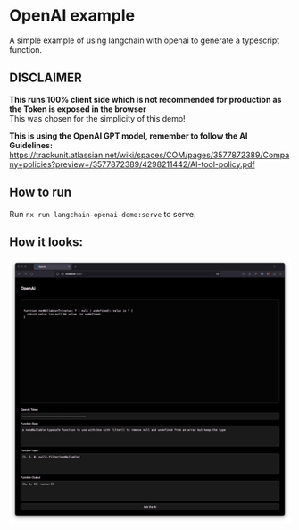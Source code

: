 # OpenAI example

A simple example of using langchain with openai to generate a typescript function.

## DISCLAIMER

**This runs 100% client side which is not recommended for production as the Token is exposed in the browser**  
This was chosen for the simplicity of this demo!

**This is using the OpenAI GPT model, remember to follow the AI Guidelines:**  
https://trackunit.atlassian.net/wiki/spaces/COM/pages/3577872389/Company+policies?preview=/3577872389/4298211442/AI-tool-policy.pdf

## How to run

Run `nx run langchain-openai-demo:serve` to serve.

## How it looks:

![Screenshot of the app](./openai-langchain-app.png)
